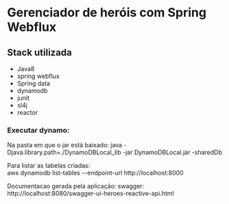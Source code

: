 # Gerenciador de heróis com Spring Webflux

## Stack utilizada

  * Java8
  * spring webflux
  * Spring data
  * dynamodb
  * junit
  * sl4j
  * reactor
  
### Executar dynamo: 
Na pasta em que o jar está baixado: java -Djava.library.path=./DynamoDBLocal_lib -jar DynamoDBLocal.jar -sharedDb
 
Para listar as tabelas criadas:  
aws dynamodb list-tables --endpoint-url http://localhost:8000


Documentacao gerada pela aplicação: swagger: 
http://localhost:8080/swagger-ui-heroes-reactive-api.html
